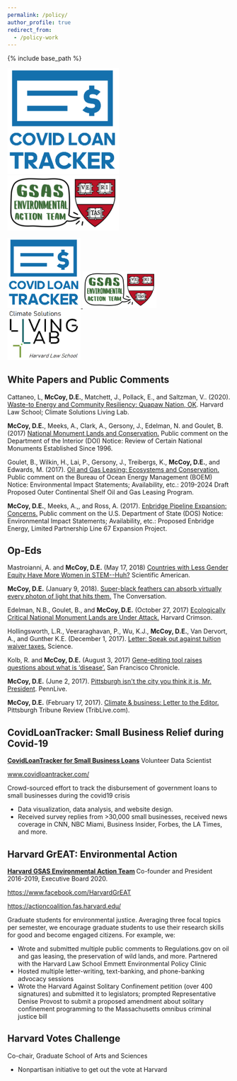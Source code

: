```yaml
---
permalink: /policy/
author_profile: true
redirect_from:
  - /policy-work
---
```


{% include base_path %}

<a href="https://www.covidloantracker.com/" target="_blank">
         <img src="/images/CovidLoanTracker.png" alt="hi" class="inline" width="50%">
</a>

<a href="https://www.facebook.com/HarvardGrEAT" target="_blank">
         <img src="/images/GSAS_EnvActTeam.jpg" alt="hi" class="inline" width="50%">
</a>

<p float="left">
  <a href="https://www.covidloantracker.com/" target="_blank">
         <img src="/images/CovidLoanTracker.png" alt="CovidLoanTracker" width="33%">
  </a>
  <a href="https://www.facebook.com/HarvardGrEAT" target="_blank">
         <img src="/images/GSAS_EnvActTeam.jpg" alt="HarvardGrEAT" width="33%">
  </a>
  <a href="https://www.facebook.com/HarvardGrEAT" target="_blank">
         <img src="/images/CSLL.png" alt="ClimateSolutionsLivingLab" width="33%">
  </a>
</p>


## White Papers and Public Comments

Cattaneo, L, <b>McCoy, D.E.</b>, Matchett, J., Pollack, E., and Saltzman, V.. (2020). [Waste-to Energy and Community Resiliency: Quapaw Nation, OK](http://clinics.law.harvard.edu/environment/files/2019/05/Team-2-Quapaw-Imp.Plan-FS-FINAL-reduced-size.pdf). Harvard Law School; Climate Solutions Living Lab.

<b>McCoy, D.E.</b>, Meeks, A., Clark, A., Gersony, J., Edelman, N. and Goulet, B. (2017) [National Monument Lands and Conservation.](https://www.regulations.gov/document?D=DOI-2017-0002-780036) Public comment on the Department of the Interior (DOI) Notice: Review of Certain National Monuments Established Since 1996.

Goulet, B., Wilkin, H., Lai, P., Gersony, J., Treibergs, K., <b>McCoy, D.E.</b>, and Edwards, M.  (2017). [Oil and Gas Leasing: Ecosystems and Conservation.](https://www.regulations.gov/document?D=BOEM-2017-0074-21028) Public comment on the Bureau of Ocean Energy Management (BOEM) Notice: Environmental Impact Statements; Availability, etc.: 2019-2024 Draft Proposed Outer Continental Shelf Oil and Gas Leasing Program.

<b>McCoy, D.E.</b>, Meeks, A.,, and Ross, A. (2017). [Enbridge Pipeline Expansion: Concerns.](https://www.regulations.gov/document?D=DOS-2017-0009-0305) Public comment on the U.S. Department of State (DOS) Notice: Environmental Impact Statements; Availability, etc.: Proposed Enbridge Energy, Limited Partnership Line 67 Expansion Project. 



## Op-Eds

Mastroianni, A. and <b>McCoy, D.E.</b> (May 17, 2018) [Countries with Less Gender Equity Have More Women in STEM--Huh?](https://blogs.scientificamerican.com/voices/countries-with-less-gender-equity-have-more-women-in-stem-huh/) Scientific American.

<b>McCoy, D.E.</b> (January 9, 2018). [Super-black feathers can absorb virtually every photon of light that hits them.](http://theconversation.com/super-black-feathers-can-absorb-virtually-every-photon-of-light-that-hits-them-89689) The Conversation.

Edelman, N.B., Goulet, B., and <b>McCoy, D.E.</b> (October 27, 2017) [Ecologically Critical National Monument Lands are Under Attack.](https://www.thecrimson.com/article/2017/10/27/ecologically-critical-under-attack/) Harvard Crimson.

Hollingsworth, L.R., Veeraraghavan, P., Wu, K.J., <b>McCoy, D.E.</b>, Van Dervort, A., and Gunther K.E. (December 1, 2017). [Letter: Speak out against tuition waiver taxes.](http://science.sciencemag.org/content/358/6369/1395.1) Science.

Kolb, R. and <b>McCoy, D.E.</b> (August 3, 2017) [Gene-editing tool raises questions about what is ‘disease’.](https://www.sfchronicle.com/opinion/openforum/article/Gene-editing-tool-raises-questions-about-what-is-11732894.php)  San Francisco Chronicle.

<b>McCoy, D.E.</b> (June 2, 2017). [Pittsburgh isn't the city you think it is, Mr. President](https://www.pennlive.com/opinion/2017/06/pittsburgh_isnt_the_city_you_t.html). PennLive. 

<b>McCoy, D.E.</b> (February 17, 2017). [Climate & business: Letter to the Editor.](http://triblive.com/opinion/letters/11939678-74/climate-business-coal) Pittsburgh Tribune Review (TribLive.com).



## CovidLoanTracker: Small Business Relief during Covid-19

<b>[CovidLoanTracker for Small Business Loans](https://www.covidloantracker.com/)</b>
Volunteer Data Scientist 

www.covidloantracker.com/ 

Crowd-sourced effort to track the disbursement of government loans to small businesses during the covid19 crisis 
- Data visualization, data analysis, and website design. 
-	Received survey replies from >30,000 small businesses, received news coverage in CNN, NBC Miami, Business Insider, Forbes, the LA Times, and more.

## Harvard GrEAT: Environmental Action
<b>[Harvard GSAS Environmental Action Team](https://www.facebook.com/HarvardGrEAT) </b>
Co-founder and President 2016-2019, Executive Board 2020. 

https://www.facebook.com/HarvardGrEAT

https://actioncoalition.fas.harvard.edu/

Graduate students for environmental justice. Averaging three focal topics per semester, we encourage graduate students to use their research skills for good and become engaged citizens. For example, we:
- Wrote and submitted multiple public comments to Regulations.gov on oil and gas leasing, the preservation of wild lands, and more. Partnered with the Harvard Law School Emmett Environmental Policy Clinic
- Hosted multiple letter-writing, text-banking, and phone-banking advocacy sessions
- Wrote the Harvard Against Solitary Confinement petition (over 400 signatures) and submitted it to legislators; prompted Representative Denise Provost to submit a proposed amendment about solitary confinement programming to the Massachusetts omnibus criminal justice bill

## Harvard Votes Challenge
Co-chair, Graduate School of Arts and Sciences 
- Nonpartisan initiative to get out the vote at Harvard

